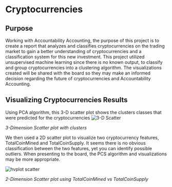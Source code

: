 # Cryptocurrencies

## Purpose
Working with Accountability Accounting, the purpose of this project is to create a report that analyzes and classifies cryptocurrencies on the trading market to gain a better understanding of cryptocurrencies and a classification system for this new investment. This project utilized unsupervised machine learning since there is no known output, to classify and group cryptocurrencies into a clustering algorithm. The visualizations created will be shared with the board so they may make an informed decision regarding the future of cryptocurrencies and Accountability Accounting.

## Visualizing Cryptocurrencies Results
Using PCA algorithm, this 3-D scatter plot shows the clusters classes that were predicted for the cryptocurrencies 
![3-D Scatter](https://user-images.githubusercontent.com/102122063/183322502-a4d6b5c4-90ac-43e0-92b1-b14289d8f754.PNG)

*3-Dimension Scatter plot with clusters*

We then used a 2D scatter plot to visualize two cryptocurrency features, TotalCoinMined and TotalCoinSupply. It seems there is no obvious classification between the two features, yet you can identify possible outliers. When presenting to the board, the PCS algorithm and visualizations may be more appropriate.

![hvplot scatter](https://user-images.githubusercontent.com/102122063/183322415-ecf1a571-8ce1-4d96-8afa-b7c4e9e7b8ef.PNG)

*2-Dimension Scatter plot using TotalCoinMined vs TotalCoinSupply*
